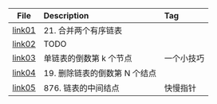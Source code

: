 | File | Description | Tag |
| :----:| :---- | :---- |
| [link01](./link01.py) | 21. 合并两个有序链表 |  |
| [link02](./link02.py) | TODO |  |
| [link03](./link03.py) | 单链表的倒数第 k 个节点 | 一个小技巧 |
| [link04](./link04.py) | 19. 删除链表的倒数第 N 个结点 |  |
| [link05](./link05.py) | 876. 链表的中间结点 | 快慢指针 |





